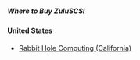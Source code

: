 ##### Where to Buy ZuluSCSI

#### United States
* [Rabbit Hole Computing (California)](https://store.rabbitholecomputing.com/ZuluIDE)
